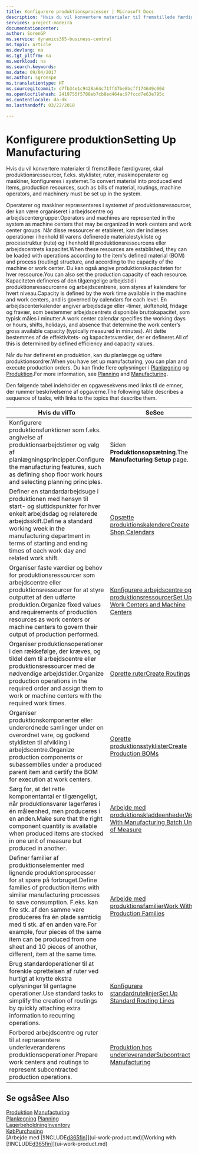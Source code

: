 ```yaml
---
title: Konfigurere produktionsprocesser | Microsoft Docs
description: "Hvis du vil konvertere materialer til fremstillede færdigvarer, skal produktionsressourcer, f.eks. styklister, ruter, maskinoperatører og maskiner, konfigureres i systemet."
services: project-madeira
documentationcenter: 
author: SorenGP
ms.service: dynamics365-business-central
ms.topic: article
ms.devlang: na
ms.tgt_pltfrm: na
ms.workload: na
ms.search.keywords: 
ms.date: 09/04/2017
ms.author: sgroespe
ms.translationtype: HT
ms.sourcegitcommit: d7fb34e1c9428a64c71ff47be8bcff174649c00d
ms.openlocfilehash: 2419755f5788eb7cb8ed464ac97fccd7e63e795c
ms.contentlocale: da-dk
ms.lasthandoff: 03/22/2018

---
```

# <a name="setting-up-manufacturing"></a><span data-ttu-id="58885-103">Konfigurere produktion</span><span class="sxs-lookup"><span data-stu-id="58885-103">Setting Up Manufacturing</span></span>
<span data-ttu-id="58885-104">Hvis du vil konvertere materialer til fremstillede færdigvarer, skal produktionsressourcer, f.eks. styklister, ruter, maskinoperatører og maskiner, konfigureres i systemet.</span><span class="sxs-lookup"><span data-stu-id="58885-104">To convert material into produced end items, production resources, such as bills of material, routings, machine operators, and machinery must be set up in the system.</span></span>

<span data-ttu-id="58885-105">Operatører og maskiner repræsenteres i systemet af produktionsressourcer, der kan være organiseret i arbejdscentre og arbejdscentergrupper.</span><span class="sxs-lookup"><span data-stu-id="58885-105">Operators and machines are represented in the system as machine centers that may be organized in work centers and work center groups.</span></span> <span data-ttu-id="58885-106">Når disse ressourcer er etableret, kan der indlæses operationer i henhold til varens definerede materialestykliste og processtruktur (rute) og i henhold til produktionsressourcens eller arbejdscentrets kapacitet.</span><span class="sxs-lookup"><span data-stu-id="58885-106">When these resources are established, they can be loaded with operations according to the item's defined material (BOM) and process (routing) structure, and according to the capacity of the machine or work center.</span></span> <span data-ttu-id="58885-107">Du kan også angive produktionskapaciteten for hver ressource.</span><span class="sxs-lookup"><span data-stu-id="58885-107">You can also set the production capacity of each resource.</span></span> <span data-ttu-id="58885-108">Kapaciteten defineres af den tilgængelige arbejdstid i produktionsressourcerne og arbejdscentrene, som styres af kalendere for hvert niveau.</span><span class="sxs-lookup"><span data-stu-id="58885-108">Capacity is defined by the work time available in the machine and work centers, and is governed by calendars for each level.</span></span> <span data-ttu-id="58885-109">En arbejdscenterkalender angiver arbejdsdage eller -timer, skiftehold, fridage og fravær, som bestemmer arbejdscentrets disponible bruttokapacitet, som typisk måles i minutter.</span><span class="sxs-lookup"><span data-stu-id="58885-109">A work center calendar specifies the working days or hours, shifts, holidays, and absence that determine the work center’s gross available capacity (typically measured in minutes).</span></span> <span data-ttu-id="58885-110">Alt dette bestemmes af de effektivitets- og kapacitetsværdier, der er defineret.</span><span class="sxs-lookup"><span data-stu-id="58885-110">All of this is determined by defined efficiency and capacity values.</span></span>  

<span data-ttu-id="58885-111">Når du har defineret en produktion, kan du planlægge og udføre produktionsordrer.</span><span class="sxs-lookup"><span data-stu-id="58885-111">When you have set up manufacturing, you can plan and execute production orders.</span></span> <span data-ttu-id="58885-112">Du kan finde flere oplysninger i [Planlægning](production-planning.md) og [Produktion](production-manage-manufacturing.md).</span><span class="sxs-lookup"><span data-stu-id="58885-112">For more information, see [Planning](production-planning.md) and [Manufacturing](production-manage-manufacturing.md).</span></span>  

 <span data-ttu-id="58885-113">Den følgende tabel indeholder en opgavesekvens med links til de emner, der rummer beskrivelserne af opgaverne.</span><span class="sxs-lookup"><span data-stu-id="58885-113">The following table describes a sequence of tasks, with links to the topics that describe them.</span></span>   

|<span data-ttu-id="58885-114">**Hvis du vil**</span><span class="sxs-lookup"><span data-stu-id="58885-114">**To**</span></span>|<span data-ttu-id="58885-115">**Se**</span><span class="sxs-lookup"><span data-stu-id="58885-115">**See**</span></span>|  
|------------|-------------|  
|<span data-ttu-id="58885-116">Konfigurere produktionsfunktioner som f.eks. angivelse af produktionsarbejdstimer og valg af planlægningsprincipper.</span><span class="sxs-lookup"><span data-stu-id="58885-116">Configure the manufacturing features, such as defining shop floor work hours and selecting planning principles.</span></span>|<span data-ttu-id="58885-117">Siden **Produktionsopsætning**.</span><span class="sxs-lookup"><span data-stu-id="58885-117">The **Manufacturing Setup** page.</span></span>|  
|<span data-ttu-id="58885-118">Definer en standardarbejdsuge i produktionen med hensyn til start- og sluttidspunkter for hver enkelt arbejdsdag og relaterede arbejdsskift.</span><span class="sxs-lookup"><span data-stu-id="58885-118">Define a standard working week in the manufacturing department in terms of starting and ending times of each work day and related work shift.</span></span>|[<span data-ttu-id="58885-119">Opsætte produktionskalendere</span><span class="sxs-lookup"><span data-stu-id="58885-119">Create Shop Calendars</span></span>](production-how-to-create-work-center-calendars.md)|  
|<span data-ttu-id="58885-120">Organiser faste værdier og behov for produktionsressourcer som arbejdscentre eller produktionsressourcer for at styre outputtet af den udførte produktion.</span><span class="sxs-lookup"><span data-stu-id="58885-120">Organize fixed values and requirements of production resources as work centers or machine centers to govern their output of production performed.</span></span>|[<span data-ttu-id="58885-121">Konfigurere arbejdscentre og produktionsressourcer</span><span class="sxs-lookup"><span data-stu-id="58885-121">Set Up Work Centers and Machine Centers</span></span>](production-how-to-set-up-work-and-machine-centers.md)|
|<span data-ttu-id="58885-122">Organiser produktionsoperationer i den rækkefølge, der kræves, og tildel dem til arbejdscentre eller produktionsressourcer med de nødvendige arbejdstider.</span><span class="sxs-lookup"><span data-stu-id="58885-122">Organize production operations in the required order and assign them to work or machine centers with the required work times.</span></span>|[<span data-ttu-id="58885-123">Oprette ruter</span><span class="sxs-lookup"><span data-stu-id="58885-123">Create Routings</span></span>](production-how-to-create-routings.md)|
|<span data-ttu-id="58885-124">Organiser produktionskomponenter eller underordnede samlinger under en overordnet vare, og godkend styklisten til afvikling i arbejdscentre.</span><span class="sxs-lookup"><span data-stu-id="58885-124">Organize production components or subassemblies under a produced parent item and certify the BOM for execution at work centers.</span></span>|[<span data-ttu-id="58885-125">Oprette produktionsstyklister</span><span class="sxs-lookup"><span data-stu-id="58885-125">Create Production BOMs</span></span>](production-how-to-create-production-boms.md)|
|<span data-ttu-id="58885-126">Sørg for, at det rette komponentantal er tilgængeligt, når produktionsvarer lagerføres i én måleenhed, men produceres i en anden.</span><span class="sxs-lookup"><span data-stu-id="58885-126">Make sure that the right component quantity is available when produced items are stocked in one unit of measure but produced in another.</span></span>|[<span data-ttu-id="58885-127">Arbejde med produktionskladdeenheder</span><span class="sxs-lookup"><span data-stu-id="58885-127">Work With Manufacturing Batch Units of Measure</span></span>](production-how-to-use-the-manufacturing-batch-unit-of-measure.md)|  
|<span data-ttu-id="58885-128">Definer familier af produktionselementer med lignende produktionsprocesser for at spare på forbruget.</span><span class="sxs-lookup"><span data-stu-id="58885-128">Define families of production items with similar manufacturing processes to save consumption.</span></span> <span data-ttu-id="58885-129">F.eks. kan fire stk. af den samme vare produceres fra én plade samtidig med ti stk. af en anden vare.</span><span class="sxs-lookup"><span data-stu-id="58885-129">For example, four pieces of the same item can be produced from one sheet and 10 pieces of another, different, item at the same time.</span></span>|[<span data-ttu-id="58885-130">Arbejde med produktionsfamilier</span><span class="sxs-lookup"><span data-stu-id="58885-130">Work With Production Families</span></span>](production-how-work-family.md)|
|<span data-ttu-id="58885-131">Brug standardoperationer til at forenkle oprettelsen af ruter ved hurtigt at knytte ekstra oplysninger til gentagne operationer.</span><span class="sxs-lookup"><span data-stu-id="58885-131">Use standard tasks to simplify the creation of routings by quickly attaching extra information to recurring operations.</span></span>|[<span data-ttu-id="58885-132">Konfigurere standardrutelinjer</span><span class="sxs-lookup"><span data-stu-id="58885-132">Set Up Standard Routing Lines</span></span>](production-how-set-up-standard-routing-lines.md)|  
|<span data-ttu-id="58885-133">Forbered arbejdscentre og ruter til at repræsentere underleverandørens produktionsoperationer.</span><span class="sxs-lookup"><span data-stu-id="58885-133">Prepare work centers and routings to represent subcontracted production operations.</span></span>|[<span data-ttu-id="58885-134">Produktion hos underleverandør</span><span class="sxs-lookup"><span data-stu-id="58885-134">Subcontract Manufacturing</span></span>](production-how-to-subcontract-manufacturing.md)|  

## <a name="see-also"></a><span data-ttu-id="58885-135">Se også</span><span class="sxs-lookup"><span data-stu-id="58885-135">See Also</span></span>
<span data-ttu-id="58885-136">[Produktion](production-manage-manufacturing.md)  </span><span class="sxs-lookup"><span data-stu-id="58885-136">[Manufacturing](production-manage-manufacturing.md)  </span></span>  
<span data-ttu-id="58885-137">[Planlægning](production-planning.md) </span><span class="sxs-lookup"><span data-stu-id="58885-137">[Planning](production-planning.md) </span></span>  
[<span data-ttu-id="58885-138">Lagerbeholdning</span><span class="sxs-lookup"><span data-stu-id="58885-138">Inventory</span></span>](inventory-manage-inventory.md)  
[<span data-ttu-id="58885-139">Køb</span><span class="sxs-lookup"><span data-stu-id="58885-139">Purchasing</span></span>](purchasing-manage-purchasing.md)  
<span data-ttu-id="58885-140">[Arbejde med [!INCLUDE[d365fin](includes/d365fin_md.md)]](ui-work-product.md)</span><span class="sxs-lookup"><span data-stu-id="58885-140">[Working with [!INCLUDE[d365fin](includes/d365fin_md.md)]](ui-work-product.md)</span></span>

